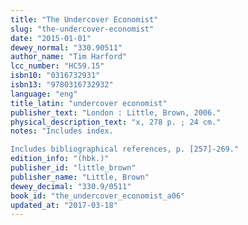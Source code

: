 ```yaml
---
title: "The Undercover Economist"
slug: "the-undercover-economist"
date: "2015-01-01"
dewey_normal: "330.90511"
author_name: "Tim Harford"
lcc_number: "HC59.15"
isbn10: "0316732931"
isbn13: "9780316732932"
language: "eng"
title_latin: "undercover economist"
publisher_text: "London : Little, Brown, 2006."
physical_description_text: "x, 278 p. ; 24 cm."
notes: "Includes index.

Includes bibliographical references, p. [257]-269."
edition_info: "(hbk.)"
publisher_id: "little_brown"
publisher_name: "Little, Brown"
dewey_decimal: "330.9/0511"
book_id: "the_undercover_economist_a06"
updated_at: "2017-03-18"
---
```


